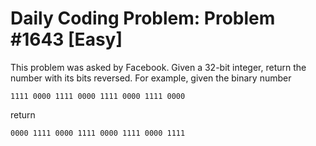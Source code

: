 # Daily Coding Problem: Problem #1643 [Easy]
This problem was asked by Facebook.
Given a 32-bit integer, return the number with its bits reversed.
For example, 
given the binary number 

`1111 0000 1111 0000 1111 0000 1111 0000`

return 

`0000 1111 0000 1111 0000 1111 0000 1111`
